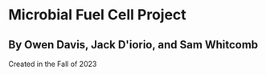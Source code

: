 # Microbial Fuel Cell Project
## By Owen Davis, Jack D'iorio, and Sam Whitcomb

Created in the Fall of 2023

